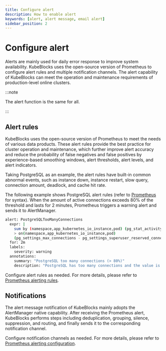 ```yaml
---
title: Configure alert
description: How to enable alert
keywords: [alert, alert message, email alert]
sidebar_position: 2
---
```


# Configure alert

Alerts are mainly used for daily error response to improve system availability. KubeBlocks uses the open-source version of Prometheus to configure alert rules and multiple notification channels. The alert capability of KubeBlocks can meet the operation and maintenance requirements of production-level online clusters.

:::note

The alert function is the same for all.

:::

## Alert rules

KubeBlocks uses the open-source version of Prometheus to meet the needs of various data products. These alert rules provide the best practice for cluster operation and maintenance, which further improve alert accuracy and reduce the probability of false negatives and false positives by experience-based smoothing windows, alert thresholds, alert levels, and alert indicators.

Taking PostgreSQL as an example, the alert rules have built-in common abnormal events, such as instance down, instance restart, slow query, connection amount, deadlock, and cache hit rate.

The following example shows PostgreSQL alert rules (refer to [Prometheus](https://prometheus.io/docs/prometheus/latest/querying/basics/) for syntax). When the amount of active connections exceeds 80% of the threshold and lasts for 2 minutes, Prometheus triggers a warning alert and sends it to AlertManager.

```bash
alert: PostgreSQLTooManyConnections
  expr: |
    sum by (namespace,app_kubernetes_io_instance,pod) (pg_stat_activity_count{datname!~"template.*|postgres"})
    > on(namespace,app_kubernetes_io_instance,pod)
    (pg_settings_max_connections - pg_settings_superuser_reserved_connections) * 0.8
  for: 2m
  labels:
    severity: warning
  annotations:
    summary: "PostgreSQL too many connections (> 80%)"
    description: "PostgreSQL has too many connections and the value is {{ $value }}. (instance: {{ $labels.pod }})"
```

Configure alert rules as needed. For more details, please refer to [Prometheus alerting rules](https://prometheus.io/docs/prometheus/latest/configuration/alerting_rules/#defining-alerting-rules).

## Notifications

The alert message notification of KubeBlocks mainly adopts the AlertManager native capability. After receiving the Prometheus alert, KubeBlocks performs steps including deduplication, grouping, silence, suppression, and routing, and finally sends it to the corresponding notification channel.

Configure notification channels as needed. For more details, please refer to [Prometheus alerting configuration](https://prometheus.io/docs/alerting/latest/configuration/).